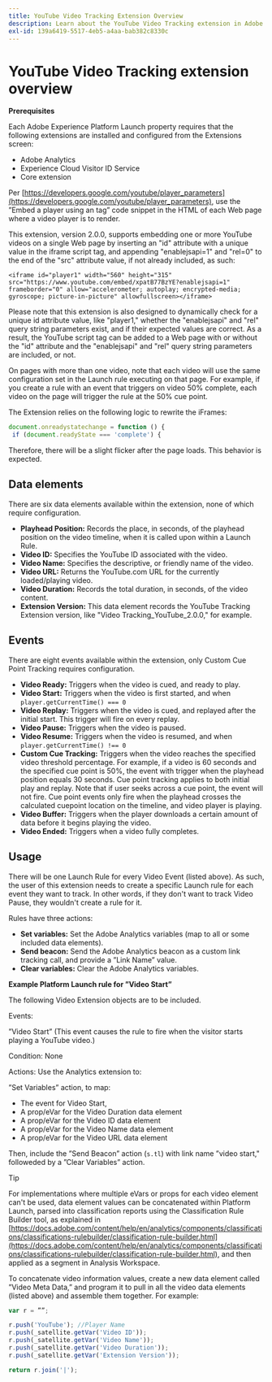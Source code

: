 ```yaml
---
title: YouTube Video Tracking Extension Overview
description: Learn about the YouTube Video Tracking extension in Adobe Experience Platform Launch.
exl-id: 139a6419-5517-4eb5-a4aa-bab382c8330c
---
```

# YouTube Video Tracking extension overview

**Prerequisites**

Each Adobe Experience Platform Launch property requires that the following extensions are installed and configured from the Extensions screen:

* Adobe Analytics
* Experience Cloud Visitor ID Service
* Core extension

Per [https://developers.google.com/youtube/player_parameters](https://developers.google.com/youtube/player_parameters), use the ”Embed a player using an tag” code snippet in the HTML of each Web page where a video player is to render.

This extension, version 2.0.0, supports embedding one or more YouTube videos on a single Web page by inserting an "id" attribute with a unique value in the iframe script tag, and appending "enablejsapi=1" and "rel=0" to the end of the "src" attribute value, if not already included, as such:

`<iframe id="player1" width="560" height="315" src="https://www.youtube.com/embed/xpatB77BzYE?enablejsapi=1" frameborder="0" allow="accelerometer; autoplay; encrypted-media; gyroscope; picture-in-picture" allowfullscreen></iframe>`

Please note that this extension is also designed to dynamically check for a unique id attribute value, like "player1," whether the "enablejsapi" and "rel" query string parameters exist, and if their expected values are correct. As a result, the YouTube script tag can be added to a Web page with or without the "id" attribute and the "enablejsapi" and "rel" query string parameters are included, or not.

On pages with more than one video, note that each video will use the same configuration set in the Launch rule executing on that page. For example, if you create a rule with an event that triggers on video 50% complete, each video on the page will trigger the rule at the 50% cue point.

The Extension relies on the following logic to rewrite the iFrames:

```javascript
document.onreadystatechange = function () {
 if (document.readyState === 'complete') {
```

Therefore, there will be a slight flicker after the page loads. This behavior is expected.

## Data elements

There are six data elements available within the extension, none of which require configuration.

* **Playhead Position:** Records the place, in seconds, of the playhead position on the video timeline, when it is called upon within a Launch Rule.
* **Video ID:** Specifies the YouTube ID associated with the video.
* **Video Name:** Specifies the descriptive, or friendly name of the video.
* **Video URL:** Returns the YouTube.com URL for the currently loaded/playing video.
* **Video Duration:** Records the total duration, in seconds, of the video content.
* **Extension Version:** This data element records the YouTube Tracking Extension version, like "Video Tracking_YouTube_2.0.0," for example.

## Events

There are eight events available within the extension, only Custom Cue Point Tracking requires configuration.

* **Video Ready:** Triggers when the video is cued, and ready to play.
* **Video Start:** Triggers when the video is first started, and when `player.getCurrentTime() === 0`
* **Video Replay:** Triggers when the video is cued, and replayed after the initial start. This trigger will fire on every replay.
* **Video Pause:** Triggers when the video is paused.
* **Video Resume:** Triggers when the video is resumed, and when `player.getCurrentTime() !== 0`
* **Custom Cue Tracking:** Triggers when the video reaches the specified video threshold percentage. 
  For example, if a video is 60 seconds and the specified cue point is 50%, the event with trigger when the playhead position equals 30 seconds. Cue point tracking applies to both initial play and replay. Note that if user seeks across a cue point, the event will not fire. Cue point events only fire when the playhead crosses the calculated cuepoint location on the timeline, and video player is playing.
* **Video Buffer:** Triggers when the player downloads a certain amount of data before it begins playing the video.
* **Video Ended:** Triggers when a video fully completes.

## Usage

There will be one Launch Rule for every Video Event (listed above). As such, the user of this extension needs to create a specific Launch rule for each event they want to track. In other words, if they don't want to track Video Pause, they wouldn't create a rule for it.

Rules have three actions:

* **Set variables:** Set the Adobe Analytics variables (map to all or some included data elements).
* **Send beacon:** Send the Adobe Analytics beacon as a custom link tracking call, and provide a ”Link Name” value.
* **Clear variables:** Clear the Adobe Analytics variables.

**Example Platform Launch rule for ”Video Start”**

The following Video Extension objects are to be included.

Events:

”Video Start” (This event causes the rule to fire when the visitor starts playing a YouTube video.)

Condition: None

Actions: Use the Analytics extension to:

”Set Variables” action, to map:

* The event for Video Start,
* A prop/eVar for the Video Duration data element
* A prop/eVar for the Video ID data element
* A prop/eVar for the Video Name data element
* A prop/eVar for the Video URL data element

Then, include the ”Send Beacon” action (`s.tl`) with link name ”video start," followeded by a ”Clear Variables” action.

>[!TIP]
> 
>For implementations where multiple eVars or props for each video element can't be used, data element values can be concatenated within Platform Launch, parsed into classification reports using the Classification Rule Builder tool, as explained in [https://docs.adobe.com/content/help/en/analytics/components/classifications/classifications-rulebuilder/classification-rule-builder.html](https://docs.adobe.com/content/help/en/analytics/components/classifications/classifications-rulebuilder/classification-rule-builder.html), and then applied as a segment in Analysis Workspace.

To concatenate video information values, create a new data element called ”Video Meta Data,” and program it to pull in all the video data elements (listed above) and assemble them together. For example:

```javascript
var r = ””;

r.push('YouTube'); //Player Name
r.push(_satellite.getVar('Video ID'));
r.push(_satellite.getVar('Video Name'));
r.push(_satellite.getVar('Video Duration'));
r.push(_satellite.getVar('Extension Version'));

return r.join('|');
```
